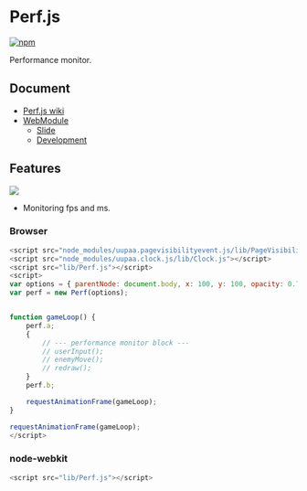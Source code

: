 # Perf.js

[![npm](https://nodei.co/npm/uupaa.perf.js.png?downloads=true&stars=true)](https://nodei.co/npm/uupaa.perf.js/)

Performance monitor.

## Document

- [Perf.js wiki](https://github.com/uupaa/Perf.js/wiki/Perf)
- [WebModule](https://github.com/uupaa/WebModule)
    - [Slide](http://uupaa.github.io/Slide/slide/WebModule/index.html)
    - [Development](https://github.com/uupaa/WebModule/wiki/Development)

## Features

![](http://gyazo.com/db349a1f851aee00d139764a43906b39.png)

- Monitoring fps and ms.

### Browser

```js
<script src="node_modules/uupaa.pagevisibilityevent.js/lib/PageVisibilityEvent.js"></script>
<script src="node_modules/uupaa.clock.js/lib/Clock.js"></script>
<script src="lib/Perf.js"></script>
<script>
var options = { parentNode: document.body, x: 100, y: 100, opacity: 0.7 };
var perf = new Perf(options);


function gameLoop() {
    perf.a;
    {
        // --- performance monitor block ---
        // userInput();
        // enemyMove();
        // redraw();
    }
    perf.b;

    requestAnimationFrame(gameLoop);
}

requestAnimationFrame(gameLoop);
</script>
```

### node-webkit

```js
<script src="lib/Perf.js"></script>
```

